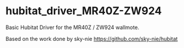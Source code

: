 # hubitat_driver_MR40Z-ZW924

Basic Hubitat Driver for the MR40Z / ZW924 wallmote.

Based on the work done by sky-nie https://github.com/sky-nie/hubitat
